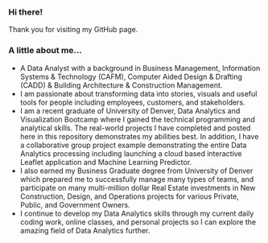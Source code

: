 ###  Hi there!   
Thank you for visiting my GitHub page.   
###  A little about me...
  - A Data Analyst with a background in Business Management,  Information Systems & Technology (CAFM), Computer Aided Design & Drafting (CADD) & Building Architecture & Construction Management.  
  - I am passionate about transforming data into stories, visuals and useful tools for people including employees, customers, and stakeholders.   
  - I am a recent graduate of University of Denver, Data Analytics and Visualization Bootcamp where I gained the technical programming and analytical skills.  The real-world projects I have completed and posted here in this repository demonstrates my abilities best.    In addition, I have a collaborative group project example demonstrating the entire Data Analytics processing including launching a cloud based interactive Leaflet application and Machine Learning Predictor. 
  - I also earned my Business Graduate degree from University of Denver which prepared me to successfully manage many types of teams, and participate on many multi-million dollar Real Estate investments in New Construction, Design, and Operations projects for various Private, Public, and Government Owners.         
  - I continue to develop my Data Analytics skills through my current daily coding work, online classes, and personal projects so I can explore the amazing field of Data Analytics further.    
